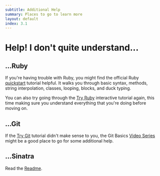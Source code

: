 ```yaml
---
subtitle: Additional Help
summary: Places to go to learn more
layout: default
index: 3.1
---
```


# Help! I don't quite understand...


## ...Ruby

If you're having trouble with Ruby, you might find the official Ruby [quickstart](https://www.ruby-lang.org/en/documentation/quickstart/) tutorial helpful. It walks you through basic syntax, methods, string interpolation, classes, looping, blocks, and duck typing.

You can also try going through the [Try Ruby](http://tryruby.org) interactive tutorial again, this time making sure you understand everything that you're doing before moving on.

## ...Git

If the [Try Git](http://try.github.io) tutorial didn't make sense to you, the Git Basics [Video Series](http://git-scm.com/videos) might be a good place to go for some additional help.

## ...Sinatra

Read the [Readme](http://www.sinatrarb.com/intro.html).
